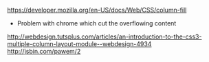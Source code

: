 https://developer.mozilla.org/en-US/docs/Web/CSS/column-fill

* Problem with chrome which cut the overflowing content

http://webdesign.tutsplus.com/articles/an-introduction-to-the-css3-multiple-column-layout-module--webdesign-4934
http://jsbin.com/pawem/2